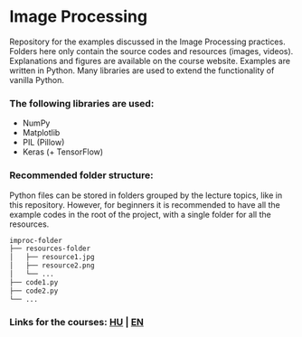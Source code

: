 # Image Processing
Repository for the examples discussed in the Image Processing practices. Folders here only contain the source codes and resources (images, videos). Explanations and figures are available on the course website. Examples are written in Python. Many libraries are used to extend the functionality of vanilla Python.

### The following libraries are used:
- NumPy
- Matplotlib
- PIL (Pillow)
- Keras (+ TensorFlow)

### Recommended folder structure:

Python files can be stored in folders grouped by the lecture topics, like in this repository. However, for beginners it is recommended to have all the example codes in the root of the project, with a single folder for all the resources.

```bash
improc-folder
├── resources-folder
│   ├── resource1.jpg
│   ├── resource2.png
│   └── ...
├── code1.py
├── code2.py
└── ...
```

### Links for the courses: [HU](https://szilagyipeti.hu/imgproc/content.html) | [EN](https://szilagyipeti.hu/imgproc/content-en.html)
